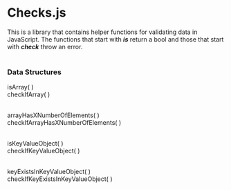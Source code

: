 # Checks.js
This is a library that contains helper functions for validating data in JavaScript. The functions that start with ***is*** return a bool and those that start with ***check*** throw an error.<br><br>

### Data Structures
isArray( )<br>
checkIfArray( )<br><br>

arrayHasXNumberOfElements( )<br>
checkIfArrayHasXNumberOfElements( )<br><br>

isKeyValueObject( )<br>
checkIfKeyValueObject( )<br><br>

keyExistsInKeyValueObject( )<br>
checkIfKeyExistsInKeyValueObject( )<br><br>